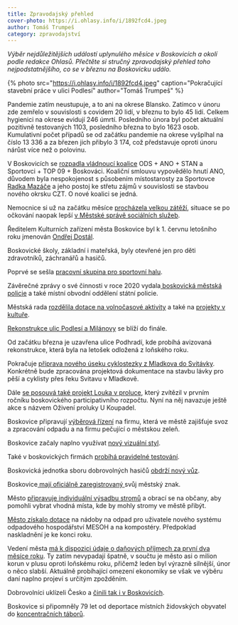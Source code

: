 ```yaml
---
title: Zpravodajský přehled
cover-photo: https://i.ohlasy.info/i/1892fcd4.jpeg
author: Tomáš Trumpeš
category: zpravodajství
---
```


*Výběr nejdůležitějších událostí uplynulého měsíce v Boskovicích a okolí podle redakce Ohlasů. Přečtěte si stručný zpravodajský přehled toho nejpodstatnějšího, co se v březnu na Boskovicku událo.*

{% photo src="https://i.ohlasy.info/i/1892fcd4.jpeg" caption="Pokračující stavební práce v ulici Podlesí" author="Tomáš Trumpeš" %}

Pandemie zatím neustupuje, a to ani na okrese Blansko. Zatímco v únoru zde zemřelo v souvislosti s covidem 20 lidí, v březnu to bylo 45 lidí. Celkem hygienici na okrese evidují 246 úmrtí. Posledního února byl počet aktuální pozitivně testovaných 1103, posledního března to bylo 1623 osob. Kumulativní počet případů se od začátku pandemie na okrese vyšplhal na číslo 13 336 a za březen jich přibylo 3 174, což představuje oproti únoru nárůst více než o polovinu.

V Boskovicích se [rozpadla vládnoucí koalice](https://ohlasy.info/clanky/2021/03/pad-koalice.html) ODS + ANO + STAN a Sportovci + TOP 09 + Boskováci. Koaliční smlouvu vypovědělo hnutí ANO, důvodem byla nespokojenost s působením místostarosty za Sportovce [Radka Mazáče](https://ohlasy.info/clanky/2021/03/rozhovor-mazac.html) a jeho postoj ke střetu zájmů v souvislosti se stavbou nového okrsku CZT. O nové koalici se jedná.

Nemocnice si už na začátku měsíce [procházela velkou zátěží](https://ohlasy.info/clanky/2021/03/nemocnice-covid.html), situace se po očkování naopak lepší [v Městské správě sociálních služeb](https://ohlasy.info/clanky/2021/03/msss-koronavirus.html).

Ředitelem Kulturních zařízení města Boskovice byl k 1. červnu letošního roku jmenován [Ondřej Dostál](https://ohlasy.info/clanky/2021/03/dostal-nazivo.html).

Boskovické školy, základní i mateřská, byly otevřené jen pro děti zdravotníků, záchranářů a hasičů. 

Poprvé se sešla [pracovní skupina pro sportovní halu](https://boskovice.cz/na-radnici-se-sesla-skupina-pro-sportovni-halu/d-41590).

Závěrečné zprávy o své činnosti v roce 2020 vydala[ boskovická městská policie](https://data.ohlasy.info/2021/vyrocni-zprava-mp-2020.pdf) a také místní obvodní oddělení státní policie.

Městská rada [rozdělila dotace na volnočasové aktivity](https://boskovice.cz/rada-schvalila-rozdeleni-dotaci-v-programu-volnocasove-aktivity-2021/d-41396) a také na [projekty v kultuře](https://ohlasy.info/clanky/2021/03/z-radnice-2.html).

[Rekonstrukce ulic Podlesí a Milánovy](https://ohlasy.info/clanky/2021/03/z-radnice.html) se blíží do finále.

Od začátku března je uzavřena ulice Podhradí, kde probíhá avizovaná rekonstrukce, která byla na letošek odložená z loňského roku. 

Pokračuje [příprava nového úseku cyklostezky z Mladkova do Svitávky](https://ohlasy.info/clanky/2021/03/z-radnice.html). Konkrétně bude zpracována projektová dokumentace na stavbu lávky pro pěší a cyklisty přes řeku Svitavu v Mladkově.

Dále [se posouvá také projekt Louka v proluce](https://ohlasy.info/clanky/2021/03/z-radnice.html), který zvítězil v prvním ročníku boskovického participativního rozpočtu. Nyní na něj navazuje ještě akce s názvem Oživení proluky U Koupadel.

Boskovice připravují [výběrová řízení](https://ohlasy.info/clanky/2021/03/z-radnice.html) na firmu, která ve městě zajišťuje svoz a zpracování odpadu a na firmu pečující o městskou zeleň.

Boskovice začaly naplno využívat [nový vizuální styl](https://ohlasy.info/clanky/2021/03/jvs-anketa.html).

Také v boskovických firmách [probíhá pravidelné testování](https://ohlasy.info/clanky/2021/03/testovani-firmy.html).

Boskovická jednotka sboru dobrovolných hasičů [obdrží nový vůz](https://ohlasy.info/clanky/2021/03/z-radnice-2.html).

Boskovice[ mají oficiálně zaregistrovaný ](https://ohlasy.info/clanky/2021/03/z-radnice-2.html)svůj městský znak.

Město [připravuje individuální výsadbu stromů](https://ohlasy.info/clanky/2021/03/z-radnice-2.html) a obrací se na občany, aby pomohli vybrat vhodná místa, kde by mohly stromy ve městě přibýt.

[Město získalo dotace](https://ohlasy.info/clanky/2021/03/z-radnice-2.html) na nádoby na odpad pro uživatele nového systému odpadového hospodářství MESOH a na kompostéry. Předpoklad naskladnění je ke konci roku.

Vedení města [má k dispozici údaje o daňových příjmech za první dva měsíce roku](https://ohlasy.info/clanky/2021/03/z-radnice-2.html). Ty zatím nevypadají špatně, v součtu je město asi o milion korun v plusu oproti loňskému roku, přičemž leden byl výrazně silnější, únor o něco slabší. Aktuálně probíhající omezení ekonomiky se však ve výběru daní naplno projeví s určitým zpožděním.

Dobrovolníci uklízeli Česko a [činili tak i v Boskovicích](https://boskovice.cz/podekovani-za-uklid/d-41571).

Boskovice si připomněly 79 let od deportace místních židovských obyvatel do [koncentračních táborů](https://ohlasy.info/clanky/2021/03/rici-zivotu-ano.html).
